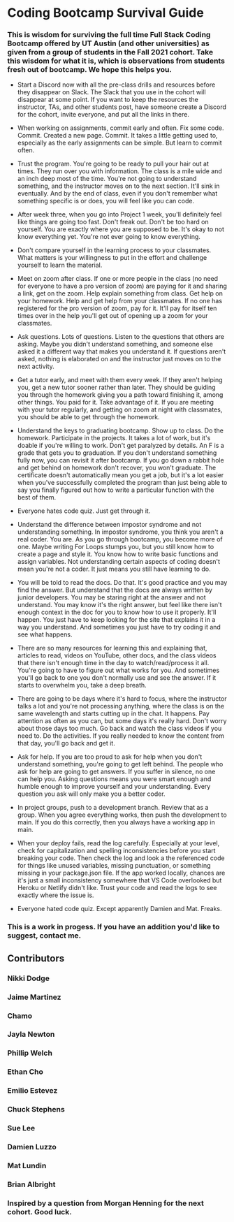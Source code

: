 # Coding Bootcamp Survival Guide

### This is wisdom for surviving the full time Full Stack Coding Bootcamp offered by UT Austin (and other universities) as given from a group of students in the Fall 2021 cohort. Take this wisdom for what it is, which is observations from students fresh out of bootcamp. We hope this helps you. 

* Start a Discord now with all the pre-class drills and resources before they disappear on Slack. The Slack that you use in the cohort will disappear at some point. If you want to keep the resources the instructor, TAs, and other students post, have someone create a Discord for the cohort, invite everyone, and put all the links in there. 

* When working on assignments, commit early and often. Fix some code. Commit. Created a new page. Commit. It takes a little getting used to, especially as the early assignments can be simple. But learn to commit often. 

* Trust the program. You're going to be ready to pull your hair out at times. They run over you with information. The class is a mile wide and an inch deep most of the time. You're not going to understand something, and the instructor moves on to the next section. It'll sink in eventually.  And by the end of class, even if you don't remember what something specific is or does, you will feel like you can code. 

* After week three, when you go into Project 1 week, you'll definitely feel like things are going too fast. Don't freak out. Don't be too hard on yourself. You are exactly where you are supposed to be. It's okay to not know everything yet. You're not ever going to know everything. 

* Don't compare yourself in the learning process to your classmates. What matters is your willingness to put in the effort and challenge yourself to learn the material. 

* Meet on zoom after class. If one or more people in the class (no need for everyone to have a pro version of zoom) are paying for it and sharing a link, get on the zoom. Help explain something from class. Get help on your homework. Help and get help from your classmates. If no one has registered for the pro version of zoom, pay for it. It'll pay for itself ten times over in the help you'll get out of opening up a zoom for your classmates. 

* Ask questions. Lots of questions. Listen to the questions that others are asking. Maybe you didn't understand something, and someone else asked it a different way that makes you understand it. If questions aren't asked, nothing is elaborated on and the instructor just moves on to the next activity. 

* Get a tutor early, and meet with them every week. If they aren't helping you, get a new tutor sooner rather than later. They should be guiding you through the homework giving you a path toward finishing it, among other things. You paid for it. Take advantage of it. If you are meeting with your tutor regularly, and getting on zoom at night with classmates, you should be able to get through the homework. 

* Understand the keys to graduating bootcamp. Show up to class. Do the homework. Participate in the projects. It takes a lot of work, but it's doable if you're willing to work. Don't get paralyzed by details. An F is a grade that gets you to graduation. If you don't understand something fully now, you can revisit it after bootcamp. If you go down a rabbit hole and get behind on homework don't recover, you won't graduate. The certificate doesn't automatically mean you get a job, but it's a lot easier when you've successfully completed the program than just being able to say you finally figured out how to write a particular function with the best of them. 

* Everyone hates code quiz. Just get through it. 

* Understand the difference between impostor syndrome and not understanding something. In impostor syndrome, you think you aren't a real coder. You are. As you go through bootcamp, you become more of one. Maybe writing For Loops stumps you, but you still know how to create a page and style it. You know how to write basic functions and assign variables. Not understanding certain aspects of coding doesn't mean you're not a coder. It just means you still have learning to do. 

* You will be told to read the docs. Do that. It's good practice and you may find the answer. But understand that the docs are always written by junior developers. You may be staring right at the answer and not understand. You may know it's the right answer, but feel like there isn't enough context in the doc for you to know how to use it properly. It'll happen. You just have to keep looking for the site that explains it in a way you understand. And sometimes you just have to try coding it and see what happens. 

* There are so many resources for learning this and explaining that, articles to read, videos on YouTube, other docs, and the class videos that there isn't enough time in the day to watch/read/process it all. You're going to have to figure out what works for you. And sometimes you'll go back to one you don't normally use and see the answer. If it starts to overwhelm you, take a deep breath. 

* There are going to be days where it's hard to focus, where the instructor talks a lot and you're not processing anything, where the class is on the same wavelength and starts cutting up in the chat. It happens. Pay attention as often as you can, but some days it's really hard. Don't worry about those days too much. Go back and watch the class videos if you need to. Do the activities. If you really needed to know the content from that day, you'll go back and get it. 

* Ask for help. If you are too proud to ask for help when you don't understand something, you're going to get left behind. The people who ask for help are going to get answers. If you suffer in silence, no one can help you. Asking questions means you were smart enough and humble enough to improve yourself and your understanding. Every question you ask will only make you a better coder. 

* In project groups, push to a development branch. Review that as a group. When you agree everything works, then push the development to main. If you do this correctly, then you always have a working app in main. 

* When your deploy fails, read the log carefully. Especially at your level, check for capitalization and spelling inconsistencies before you start breaking your code. Then check the log and look a the referenced code for things like unused variables, missing punctuation, or something missing in your package.json file. If the app worked locally, chances are it's just a small inconsistency somewhere that VS Code overlooked but Heroku or Netlify didn't like. Trust your code and read the logs to see exactly where the issue is. 

* Everyone hated code quiz. Except apparently Damien and Mat. Freaks. 

### This is a work in progess. If you have an addition you'd like to suggest, contact me. 

## Contributors
### Nikki Dodge
### Jaime Martinez
### Chamo
### Jayla Newton
### Phillip Welch
### Ethan Cho
### Emilio Estevez
### Chuck Stephens
### Sue Lee
### Damien Luzzo
### Mat Lundin 
### Brian Albright

### Inspired by a question from Morgan Henning for the next cohort. Good luck. 

